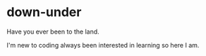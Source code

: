 # down-under
Have you ever been to the land.

I'm new to coding always been interested in learning so here I am.
